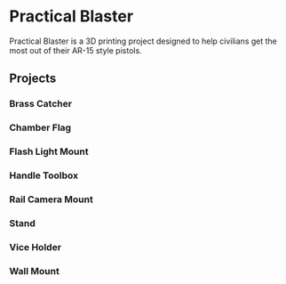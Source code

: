 # Practical Blaster

Practical Blaster is a 3D printing project designed to help civilians get the most out of their AR-15 style pistols.

## Projects

### Brass Catcher

### Chamber Flag

### Flash Light Mount

### Handle Toolbox

### Rail Camera Mount

### Stand

### Vice Holder

### Wall Mount



